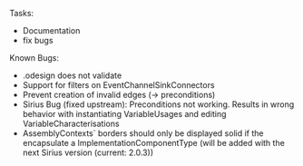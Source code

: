 Tasks:
- Documentation
- fix bugs

Known Bugs:
- .odesign does not validate
- Support for filters on EventChannelSinkConnectors
- Prevent creation of invalid edges (-> preconditions)
- Sirius Bug (fixed upstream): Preconditions not working. Results in wrong behavior with instantiating VariableUsages and editing VariableCharacterisations
- AssemblyContexts` borders should only be displayed solid if the encapsulate a ImplementationComponentType (will be added with the next Sirius version (current: 2.0.3))